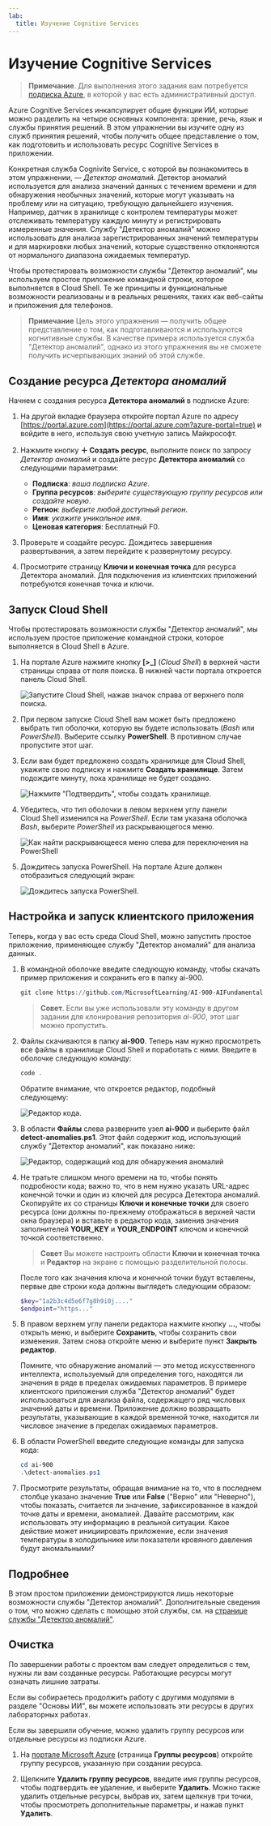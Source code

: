 ```yaml
---
lab:
  title: Изучение Cognitive Services
---
```


# <a name="explore-cognitive-services"></a>Изучение Cognitive Services

> **Примечание**. Для выполнения этого задания вам потребуется [подписка Azure](https://azure.microsoft.com/free?azure-portal=true), в которой у вас есть административный доступ.

Azure Cognitive Services инкапсулирует общие функции ИИ, которые можно разделить на четыре основных компонента: зрение, речь, язык и службы принятия решений. В этом упражнении вы изучите одну из служб принятия решений, чтобы получить общее представление о том, как подготовить и использовать ресурс Cognitive Services в приложении.

Конкретная служба Cognivite Service, с которой вы познакомитесь в этом упражнении, — *Детектор аномалий*. Детектор аномалий используется для анализа значений данных с течением времени и для обнаружения необычных значений, которые могут указывать на проблему или на ситуацию, требующую дальнейшего изучения. Например, датчик в хранилище с контролем температуры может отслеживать температуру каждую минуту и регистрировать измеренные значения. Службу "Детектор аномалий" можно использовать для анализа зарегистрированных значений температуры и для маркировки любых значений, которые существенно отклоняются от нормального диапазона ожидаемых температур.

Чтобы протестировать возможности службы "Детектор аномалий", мы используем простое приложение командной строки, которое выполняется в Cloud Shell. Те же принципы и функциональные возможности реализованы и в реальных решениях, таких как веб-сайты и приложения для телефонов.

> **Примечание** Цель этого упражнения — получить общее представление о том, как подготавливаются и используются когнитивные службы. В качестве примера используется служба "Детектор аномалий", однако из этого упражнения вы не сможете получить исчерпывающих знаний об этой службе.

## <a name="create-an-anomaly-detector-resource"></a>Создание ресурса *Детектора аномалий*

Начнем с создания ресурса **Детектора аномалий** в подписке Azure:

1. На другой вкладке браузера откройте портал Azure по адресу [https://portal.azure.com](https://portal.azure.com?azure-portal=true) и войдите в него, используя свою учетную запись Майкрософт.

1. Нажмите кнопку **&#65291; Создать ресурс**, выполните поиск по запросу *Детектор аномалий* и создайте ресурс **Детектора аномалий** со следующими параметрами:
    - **Подписка**: *ваша подписка Azure*.
    - **Группа ресурсов**: *выберите существующую группу ресурсов или создайте новую*.
    - **Регион**: *выберите любой доступный регион*.
    - **Имя**: *укажите уникальное имя*.
    - **Ценовая категория**: Бесплатный F0.

1. Проверьте и создайте ресурс. Дождитесь завершения развертывания, а затем перейдите к развернутому ресурсу.

1. Просмотрите страницу **Ключи и конечная точка** для ресурса Детектора аномалий. Для подключения из клиентских приложений потребуются конечная точка и ключи.

## <a name="run-cloud-shell"></a>Запуск Cloud Shell

Чтобы протестировать возможности службы "Детектор аномалий", мы используем простое приложение командной строки, которое выполняется в Cloud Shell в Azure.

1. На портале Azure нажмите кнопку **[>_]** (*Cloud Shell*) в верхней части страницы справа от поля поиска. В нижней части портала откроется панель Cloud Shell.

    ![Запустите Cloud Shell, нажав значок справа от верхнего поля поиска.](media/anomaly-detector/powershell-portal-guide-1.png)

1. При первом запуске Cloud Shell вам может быть предложено выбрать тип оболочки, которую вы будете использовать (*Bash* или *PowerShell*). Выберите ссылку **PowerShell**. В противном случае пропустите этот шаг.  

1. Если вам будет предложено создать хранилище для Cloud Shell, укажите свою подписку и нажмите **Создать хранилище**. Затем подождите минуту, пока хранилище не будет создано.

    ![Нажмите "Подтвердить", чтобы создать хранилище.](media/anomaly-detector/powershell-portal-guide-2.png)

1. Убедитесь, что тип оболочки в левом верхнем углу панели Cloud Shell изменился на *PowerShell*. Если там указана оболочка *Bash*, выберите *PowerShell* из раскрывающегося меню.

    ![Как найти раскрывающееся меню слева для переключения на PowerShell](media/anomaly-detector/powershell-portal-guide-3.png)

1. Дождитесь запуска PowerShell. На портале Azure должен отобразиться следующий экран:  

    ![Дождитесь запуска PowerShell.](media/anomaly-detector/powershell-prompt.png)

## <a name="configure-and-run-a-client-application"></a>Настройка и запуск клиентского приложения

Теперь, когда у вас есть среда Cloud Shell, можно запустить простое приложение, применяющее службу "Детектор аномалий" для анализа данных.

1. В командной оболочке введите следующую команду, чтобы скачать пример приложения и сохранить его в папку ai-900.

    ```PowerShell
    git clone https://github.com/MicrosoftLearning/AI-900-AIFundamentals ai-900
    ```

    >**Совет**. Если вы уже использовали эту команду в другом задании для клонирования репозитория *ai-900*, этот шаг можно пропустить.

1. Файлы скачиваются в папку **ai-900**. Теперь нам нужно просмотреть все файлы в хранилище Cloud Shell и поработать с ними. Введите в оболочке следующую команду:

     ```PowerShell
    code .
    ```

    Обратите внимание, что откроется редактор, подобный следующему: 

    ![Редактор кода.](media/anomaly-detector/powershell-portal-guide-4.png)

1. В области **Файлы** слева разверните узел **ai-900** и выберите файл **detect-anomalies.ps1**. Этот файл содержит код, использующий службу "Детектор аномалий", как показано ниже:

    ![Редактор, содержащий код для обнаружения аномалий](media/anomaly-detector/detect-anomalies-code.png)

1. Не тратьте слишком много времени на то, чтобы понять подробности кода; важно то, что в нем нужно указать URL-адрес конечной точки и один из ключей для ресурса Детектора аномалий. Скопируйте их со страницы **Ключи и конечные точки** для своего ресурса (они должны по-прежнему отображаться в верхней части окна браузера) и вставьте в редактор кода, заменив значения заполнителей **YOUR_KEY** и **YOUR_ENDPOINT** ключом и конечной точкой соответственно.

    > **Совет** Вы можете настроить области **Ключи и конечная точка** и **Редактор** на экране с помощью разделительной полосы.

    После того как значения ключа и конечной точки будут вставлены, первые две строки кода должны выглядеть следующим образом:

    ```PowerShell
    $key="1a2b3c4d5e6f7g8h9i0j...."    
    $endpoint="https..."
    ```

1. В правом верхнем углу панели редактора нажмите кнопку **...**, чтобы открыть меню, и выберите **Сохранить**, чтобы сохранить свои изменения. Затем снова откройте меню и выберите пункт **Закрыть редактор**.

    Помните, что обнаружение аномалий — это метод искусственного интеллекта, используемый для определения того, находятся ли значения в ряде в пределах ожидаемых параметров. В примере клиентского приложения служба "Детектор аномалий" будет использоваться для анализа файла, содержащего ряд числовых значений даты и времени. Приложение должно возвращать результаты, указывающие в каждой временной точке, находится ли числовое значение в пределах ожидаемых параметров.

1. В области PowerShell введите следующие команды для запуска кода:

    ```PowerShell
    cd ai-900
    .\detect-anomalies.ps1
    ```

1. Просмотрите результаты, обращая внимание на то, что в последнем столбце указано значение **True** или **False** ("Верно" или "Неверно"), чтобы показать, считается ли значение, зафиксированное в каждой точке даты и времени, аномалией. Давайте рассмотрим, как использовать эту информацию в реальной ситуации. Какое действие может инициировать приложение, если значения температуры в холодильнике или показатели кровяного давления будут аномальными?  

## <a name="learn-more"></a>Подробнее

В этом простом приложении демонстрируются лишь некоторые возможности службы "Детектор аномалий". Дополнительные сведения о том, что можно сделать с помощью этой службы, см. на [странице службы "Детектор аномалий"](https://azure.microsoft.com/services/cognitive-services/anomaly-detector/).

## <a name="clean-up"></a>Очистка

По завершении работы с проектом вам следует определиться с тем, нужны ли вам созданные ресурсы. Работающие ресурсы могут означать лишние затраты. 

Если вы собираетесь продолжить работу с другими модулями в разделе "Основы ИИ", вы можете использовать эти ресурсы в других лабораторных работах.

Если вы завершили обучение, можно удалить группу ресурсов или отдельные ресурсы из подписки Azure.

1. На [портале Microsoft Azure](https://portal.azure.com/) (страница **Группы ресурсов**) откройте группу ресурсов, указанную при создании ресурса.

2. Щелкните **Удалить группу ресурсов**, введите имя группы ресурсов, чтобы подтвердить ее удаление, и выберите **Удалить**. Можно также удалить отдельные ресурсы, выбрав их, затем щелкнув три точки, чтобы просмотреть дополнительные параметры, и нажав пункт **Удалить**.
